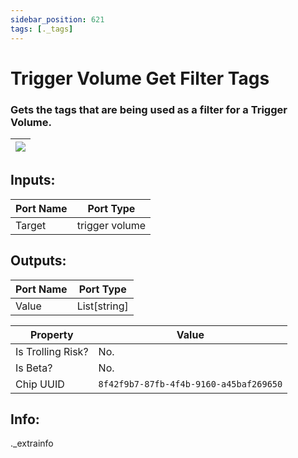 ```yaml
---
sidebar_position: 621
tags: [._tags]
---
```


# Trigger Volume Get Filter Tags


### Gets the tags that are being used as a filter for a Trigger Volume.

| ![](https://images-ext-2.discordapp.net/external/MPmIaQzlEPmgGWlgi-WxBBXt0Bjv_zWPkg1y1f_sy3s/https/www.recroomcircuits.com/image/circuit/absolute-value?width=206&height=108) |
|-----|

## Inputs:
| Port Name | Port Type |
|-----------|-----------|
| Target | trigger volume |

## Outputs:
| Port Name | Port Type |
|-----------|-----------|
| Value | List[string] | 

| Property  | Value |
|-------------------|-----------|
| Is Trolling Risk? | No. |
| Is Beta? | No. |
| Chip UUID | `8f42f9b7-87fb-4f4b-9160-a45baf269650` |

## Info:
._extrainfo